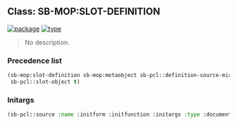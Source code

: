 ## Class: SB-MOP:SLOT-DEFINITION
[![package](https://img.shields.io/badge/Package-SB--MOP-5f9ea0.svg?style=social&colorA=999999)](../) [![type](https://img.shields.io/badge/Type-Class-5f9ea0.svg?style=social&colorA=999999)](../#class) 

> No description.

### Precedence list
```cl
(sb-mop:slot-definition sb-mop:metaobject sb-pcl::definition-source-mixin standard-object
 sb-pcl::slot-object t)
```
### Initargs
```cl
(sb-pcl::source :name :initform :initfunction :initargs :type :documentation :class)
```
